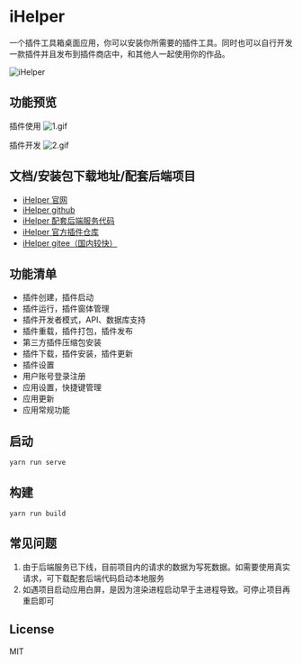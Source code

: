 # iHelper

一个插件工具箱桌面应用，你可以安装你所需要的插件工具。同时也可以自行开发一款插件并且发布到插件商店中，和其他人一起使用你的作品。

![iHelper](https://onaug6th.github.io/i-helper-docs/assets/img/1.b6ff8fcc.png)

## 功能预览

插件使用
![1.gif](https://ihelper-1253668581.cos.ap-nanjing.myqcloud.com/assets%2F1.gif)

插件开发
![2.gif](https://ihelper-1253668581.cos.ap-nanjing.myqcloud.com/assets%2F2.gif)

##  文档/安装包下载地址/配套后端项目
* [iHelper 官网](https://onaug6th.github.io/i-helper-docs/)
* [iHelper github](https://github.com/onaug6th/i-helper/releases)
* [iHelper 配套后端服务代码](https://github.com/onaug6th/i-helper-backEnd)
* [iHelper 官方插件仓库](https://github.com/onaug6th/i-helper-plugin)
* [iHelper gitee（国内较快）](https://gitee.com/onaug6th/i-helper/releases)

## 功能清单
- 插件创建，插件启动
- 插件运行，插件窗体管理
- 插件开发者模式，API、数据库支持
- 插件重载，插件打包，插件发布
- 第三方插件压缩包安装
- 插件下载，插件安装，插件更新
- 插件设置
- 用户账号登录注册
- 应用设置，快捷键管理
- 应用更新
- 应用常规功能

##  启动
```
yarn run serve
```

##  构建
```
yarn run build
```

## 常见问题

1. 由于后端服务已下线，目前项目内的请求的数据为写死数据。如需要使用真实请求，可下载配套后端代码启动本地服务
1. 如遇项目启动应用白屏，是因为渲染进程启动早于主进程导致。可停止项目再重启即可

## License

MIT
